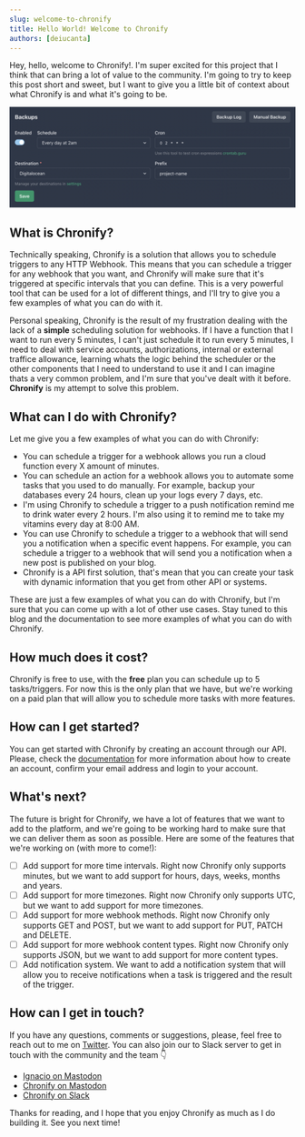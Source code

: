 ```yaml
---
slug: welcome-to-chronify
title: Hello World! Welcome to Chronify
authors: [deiucanta]
---
```


Hey, hello, welcome to Chronify!. I'm super excited for this project that I think that can bring a lot of value to the community. I'm going to try to keep this post short and sweet, but I want to give you a little bit of context about what Chronify is and what it's going to be.

![](./screenshot.png)

## What is Chronify?

Technically speaking, Chronify is a solution that allows you to schedule triggers to any HTTP Webhook. This means that you can schedule a trigger for any webhook that you want, and Chronify will make sure that it's triggered at specific intervals that you can define. This is a very powerful tool that can be used for a lot of different things, and I'll try to give you a few examples of what you can do with it.

Personal speaking, Chronify is the result of my frustration dealing with the lack of a <b>simple</b> scheduling solution for webhooks. If I have a function that I want to run every 5 minutes, I can't just schedule it to run every 5 minutes, I need to deal with service accounts, authorizations, internal or external traffice allowance, learning whats the logic behind the scheduler or the other components that I need to understand to use it and I can imagine thats a very common problem, and I'm sure that you've dealt with it before. <b>Chronify</b> is my attempt to solve this problem.

## What can I do with Chronify?

Let me give you a few examples of what you can do with Chronify:

- You can schedule a trigger for a webhook allows you run a cloud function every X amount of minutes.
- You can schedule an action for a webhook allows you to automate some tasks that you used to do manually. For example, backup your databases every 24 hours, clean up your logs every 7 days, etc.
- I'm using Chronify to schedule a trigger to a push notification remind me to drink water every 2 hours. I'm also using it to remind me to take my vitamins every day at 8:00 AM.
- You can use Chronify to schedule a trigger to a webhook that will send you a notification when a specific event happens. For example, you can schedule a trigger to a webhook that will send you a notification when a new post is published on your blog.
- Chronify is a API first solution, that's mean that you can create your task with dynamic information that you get from other API or systems.

These are just a few examples of what you can do with Chronify, but I'm sure that you can come up with a lot of other use cases. Stay tuned to this blog and the documentation to see more examples of what you can do with Chronify.

## How much does it cost?

Chronify is free to use, with the <b>free</b> plan you can schedule up to 5 tasks/triggers. For now this is the only plan that we have, but we're working on a paid plan that will allow you to schedule more tasks with more features.

## How can I get started?

You can get started with Chronify by creating an account through our API. Please, check the [documentation](https://chronofy.dev/docs) for more information about how to create an account, confirm your email address and login to your account.

## What's next?

The future is bright for Chronify, we have a lot of features that we want to add to the platform, and we're going to be working hard to make sure that we can deliver them as soon as possible. Here are some of the features that we're working on (with more to come!):

- [ ] Add support for more time intervals. Right now Chronify only supports minutes, but we want to add support for hours, days, weeks, months and years.
- [ ] Add support for more timezones. Right now Chronify only supports UTC, but we want to add support for more timezones.
- [ ] Add support for more webhook methods. Right now Chronify only supports GET and POST, but we want to add support for PUT, PATCH and DELETE.
- [ ] Add support for more webhook content types. Right now Chronify only supports JSON, but we want to add support for more content types.
- [ ] Add notification system. We want to add a notification system that will allow you to receive notifications when a task is triggered and the result of the trigger.

## How can I get in touch?

If you have any questions, comments or suggestions, please, feel free to reach out to me on [Twitter](https://twitter.com/hectorivand). You can also join our to Slack server to get in touch with the community and the team 👇

- [Ignacio on Mastodon](https://mastodon.social/@ignaciovdk)
- [Chronify on Mastodon](https://mastodon.social/@chronify)
- [Chronify on Slack](https://join.slack.com/t/chronifycommunity/shared_invite/zt-1qnkurg5h-lCrxGbmcn2Dle1HjAjbgYg)

Thanks for reading, and I hope that you enjoy Chronify as much as I do building it. See you next time!